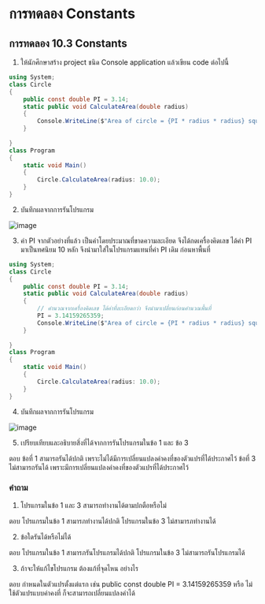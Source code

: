 # การทดลอง Constants #

## การทดลอง 10.3 Constants ##

1. ให้นักศึกษาสร้าง project ชนิด Console application แล้วเขียน code ต่อไปนี้

``` cs
using System;
class Circle
{
    public const double PI = 3.14;
    static public void CalculateArea(double radius)
    {
        Console.WriteLine($"Area of circle = {PI * radius * radius} square unit.");
    }
    
}
class Program
{
    static void Main()
    {
        Circle.CalculateArea(radius: 10.0);
    }
}
```

2. บันทึกผลจากการรันโปรแกรม

![image](https://user-images.githubusercontent.com/92080550/169265600-28464c5a-f797-4344-ab1a-be1b2b72efeb.png)


3. ค่า PI จากตัวอย่างที่แล้ว เป็นค่าโดยประมาณที่ขาดความละเอียด จึงได้กดเครื่องคิดเลข ได้ค่า PI มาเป็นทศนิยม 10 หลัก จึงนำมาใส่ในโปรแกรมแทนที่ค่า PI เดิม ก่อนหาพื้นที่

```cs
using System;
class Circle
{
    public const double PI = 3.14;
    static public void CalculateArea(double radius)
    {
        // คำนวณจากเครื่องคิดเลข ได้ค่าที่ละเอียดกว่า จึงนำมาเปลี่ยนก่อนคำนวณพื้นที่
        PI = 3.14159265359;
        Console.WriteLine($"Area of circle = {PI * radius * radius} square unit.");
    }
    
}
class Program
{
    static void Main()
    {
        Circle.CalculateArea(radius: 10.0);
    }
}

```
4. บันทึกผลจากการรันโปรแกรม

![image](https://user-images.githubusercontent.com/92080550/169265898-9325a117-f16b-4d38-b1c2-b9ceddb78d50.png)



5. เปรียบเทียบและอธิบายสิ่งที่ได้จากการรันโปรแกรมในข้อ 1 และ ข้อ 3

ตอบ ข้อที่ 1 สามารถรันได้ปกติ เพราะไม่ได้มีการเปลี่ยนแปลงค่าคงที่ของตัวแปรที่ได้ประกาศไว้
ข้อที่ 3 ไม่สามารถรันได้ เพราะมีการเปลี่ยนแปลงค่าคงที่ของตัวแปรที่ได้ประกาศไว้

### คำถาม ###
1. โปรแกรมในข้อ 1 และ 3 สามารถทำงานได้ตามปกตือหรือไม่

ตอบ โปรแกรมในข้อ 1 สามารภทำงานได้ปกติ
โปรแกรมในข้อ 3 ไม่สามารภทำงานได้

2. ข้อใดรันได้หรือไม่ได้

ตอบ โปรแกรมในข้อ 1 สามารภรันโปรแกรมได้ปกติ
โปรแกรมในข้อ 3 ไม่สามารถรันโปรแกรมได้

3. ถ้าจะให้แก้ไขโปรแกรม ต้องแก้ที่จุดไหน อย่างไร

ตอบ กำหนดในตัวแปรตั้งแต่แรก เช่น public const double PI = 3.14159265359 หรือ ไม่ใช้ตัวแปรแบบค่าคงที่ ก็จะสามารถเปลี่ยนแปลงค่าได้
